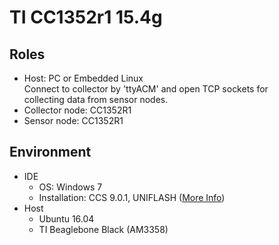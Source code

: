 TI CC1352r1 15.4g
===  

Roles
---
- Host: PC or Embedded Linux    
  Connect to collector by 'ttyACM' and open TCP sockets for     
  collecting data from sensor nodes.     
- Collector node: CC1352R1    
- Sensor node: CC1352R1    

Environment
---   
- IDE
  - OS: Windows 7
  - Installation: CCS 9.0.1, UNIFLASH ([More Info](ide.md))    
- Host
  - Ubuntu 16.04
  - TI Beaglebone Black (AM3358)



